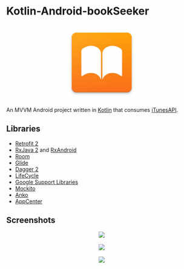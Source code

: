 # Kotlin-Android-bookSeeker

<p align="center">
    <img src="app/src/main/res/mipmap-xxxhdpi/ic_launcherv2.png" width="200">
</p>

An MVVM Android project written in [Kotlin](https://kotlinlang.org/) that consumes [iTunesAPI](https://affiliate.itunes.apple.com/resources/documentation/itunes-store-web-service-search-api/).

## Libraries
* [Retrofit 2](http://square.github.io/retrofit/)
* [RxJava 2](https://github.com/ReactiveX/RxJava) and [RxAndroid](https://github.com/ReactiveX/RxAndroid)
* [Room](https://developer.android.com/jetpack/androidx/releases/room)
* [Glide](https://github.com/bumptech/glide)
* [Dagger 2](http://google.github.io/dagger/)
* [LifeCycle](https://developer.android.com/reference/android/arch/lifecycle/package-summary)
* [Google Support Libraries](http://developer.android.com/tools/support-library/index.html)
* [Mockito](http://mockito.org/)
* [Anko](https://github.com/Kotlin/anko)
* [AppCenter](https://github.com/microsoft/appcenter-sdk-android)

## Screenshots
<p align="center">
  <img src="https://i.ibb.co/9rkns65/Whats-App-Image-2019-11-11-at-01-11-53.jpg" width="300">
</p>
<p align="center">
  <img src="https://i.ibb.co/cNPf6c5/Whats-App-Image-2019-11-11-at-01-11-53-1.jpg" width="300">
</p>
<p align="center">
  <img src="https://i.ibb.co/XjdvWh6/Whats-App-Image-2019-11-11-at-01-11-53-2.jpg" width="300">
</p>

